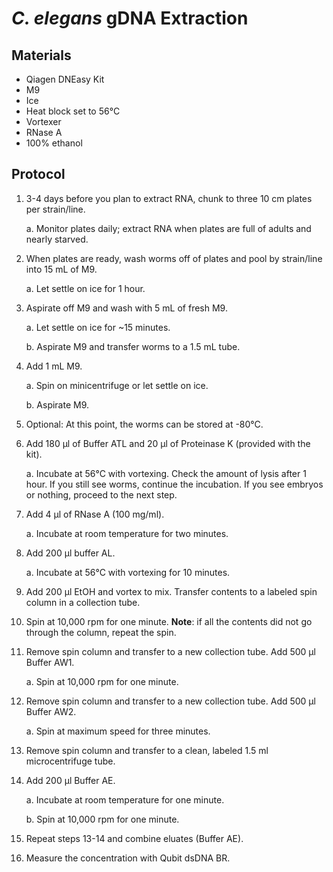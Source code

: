 # *C. elegans* gDNA Extraction

## Materials

- Qiagen DNEasy Kit
- M9
- Ice
- Heat block set to 56°C
- Vortexer
- RNase A
- 100% ethanol

## Protocol

1. 3-4 days before you plan to extract RNA, chunk to three 10 cm plates per strain/line.

    a. Monitor plates daily; extract RNA when plates are full of adults and nearly starved.

2. When plates are ready, wash worms off of plates and pool by strain/line into 15 mL of M9.

    a. Let settle on ice for 1 hour.

3. Aspirate off M9 and wash with 5 mL of fresh M9.

    a. Let settle on ice for ~15 minutes.

    b. Aspirate M9 and transfer worms to a 1.5 mL tube.

4. Add 1 mL M9.

    a. Spin on minicentrifuge or let settle on ice.

    b. Aspirate M9.

5. Optional: At this point, the worms can be stored at -80°C.

6. Add 180 μl of Buffer ATL and 20 μl of Proteinase K (provided with the kit).

    a. Incubate at 56°C with vortexing. Check the amount of lysis after 1 hour. If you still see worms, continue the incubation. If you see embryos or nothing, proceed to the next step.

7. Add 4 μl of RNase A (100 mg/ml).

    a. Incubate at room temperature for two minutes.

8. Add 200 μl buffer AL.

    a. Incubate at 56°C with vortexing for 10 minutes.

9. Add 200 μl EtOH and vortex to mix. Transfer contents to a labeled spin column in a collection tube.

10. Spin at 10,000 rpm for one minute. **Note**: if all the contents did not go through the column, repeat the spin.

11. Remove spin column and transfer to a new collection tube. Add 500 μl Buffer AW1.

    a. Spin at 10,000 rpm for one minute.

12. Remove spin column and transfer to a new collection tube. Add 500 μl Buffer AW2.

    a. Spin at maximum speed for three minutes.

13. Remove spin column and transfer to a clean, labeled 1.5 ml microcentrifuge tube.

14. Add 200 μl Buffer AE.

    a. Incubate at room temperature for one minute.

    b. Spin at 10,000 rpm for one minute.

15. Repeat steps 13-14 and combine eluates (Buffer AE).

16. Measure the concentration with Qubit dsDNA BR.
